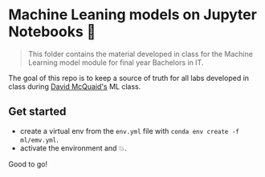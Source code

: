 # Machine Leaning models on Jupyter Notebooks 🤖
> This folder contains the material developed in class for the Machine Learning model module for final year Bachelors in IT.

The goal of this repo is to keep a source of truth for all labs developed in class during [David McQuaid's](https://www.linkedin.com/in/david-mcquaid-a1971550) ML class.

## Get started
+ create a virtual env from the `env.yml` file with `conda env create -f ml/emv.yml`.
+ activate the environment and 💥.

Good to go!
